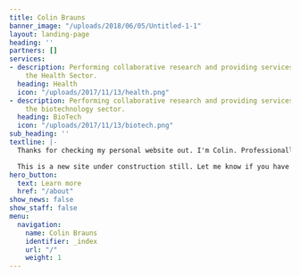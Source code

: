 ```yaml
---
title: Colin Brauns
banner_image: "/uploads/2018/06/05/Untitled-1-1"
layout: landing-page
heading: ''
partners: []
services:
- description: Performing collaborative research and providing services to support
    the Health Sector.
  heading: Health
  icon: "/uploads/2017/11/13/health.png"
- description: Performing collaborative research and providing services to support
    the biotechnology sector.
  heading: BioTech
  icon: "/uploads/2017/11/13/biotech.png"
sub_heading: ''
textline: |-
  Thanks for checking my personal website out. I'm Colin. Professionally, I'm a sometimes founder, community builder, and wearer of many operational hats.

  This is a new site under construction still. Let me know if you have suggestions!
hero_button:
  text: Learn more
  href: "/about"
show_news: false
show_staff: false
menu:
  navigation:
    name: Colin Brauns
    identifier: _index
    url: "/"
    weight: 1
---
```

